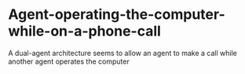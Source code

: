 # Agent-operating-the-computer-while-on-a-phone-call
A dual-agent architecture seems to allow an agent to make a call while another agent operates the computer
